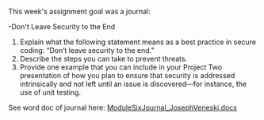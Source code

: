 This week's assignment goal was a journal:

-Don't Leave Security to the End
 1) Explain what the following statement means as a best practice in secure coding: “Don’t leave security to the end.”
 2) Describe the steps you can take to prevent threats.
 3) Provide one example that you can include in your Project Two presentation of how you plan to ensure that security
is addressed intrinsically and not left until an issue is discovered—for instance, the use of unit testing.

See word doc of journal here: [ModuleSixJournal_JosephVeneski.docx](ModuleSixJournal_JosephVeneski.doxc)
